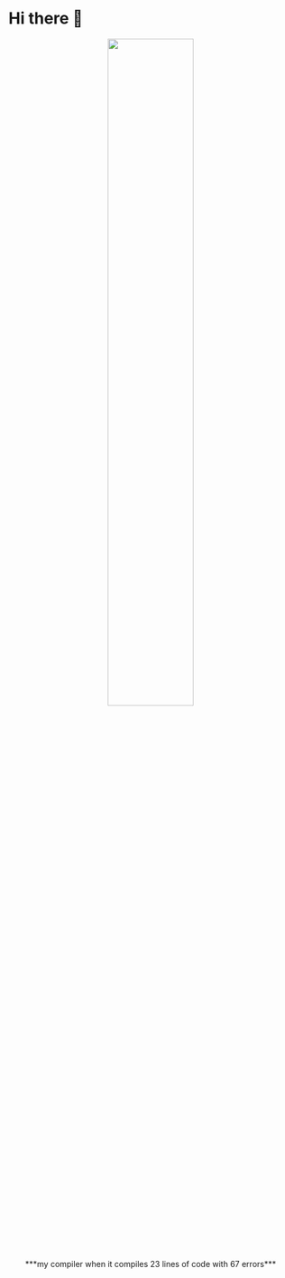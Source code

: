 # Hi there 👋
<p align="center">
<img src="media/jesus.gif" width="55%" length="55%"/>
</p>
<p align="center">
***my compiler when it compiles 23 lines of code with 67 errors***
</p>

<!--
**alfa934/alfa934** is a ✨ _special_ ✨ repository because its `README.md` (this file) appears on your GitHub profile.

Here are some ideas to get you started:

- 🔭 I’m currently working on ...
- 🌱 I’m currently learning ...
- 👯 I’m looking to collaborate on ...
- 🤔 I’m looking for help with ...
- 💬 Ask me about ...
- 📫 How to reach me: ...
- 😄 Pronouns: ...
- ⚡ Fun fact: ...
-->
